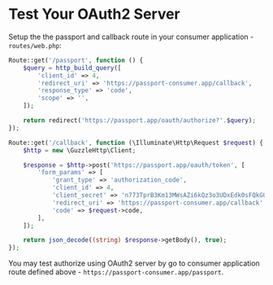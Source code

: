 # Test Your OAuth2 Server

Setup the the passport and callback route in your consumer application - `routes/web.php`:

```php
Route::get('/passport', function () {
    $query = http_build_query([
        'client_id' => 4,
        'redirect_uri' => 'https://passport-consumer.app/callback',
        'response_type' => 'code',
        'scope' => '',
    ]);

    return redirect('https://passport.app/oauth/authorize?'.$query);
});

Route::get('/callback', function (\Illuminate\Http\Request $request) {
    $http = new \GuzzleHttp\Client;

    $response = $http->post('https://passport.app/oauth/token', [
        'form_params' => [
            'grant_type' => 'authorization_code',
            'client_id' => 4,
            'client_secret' => 'n773TprB3Km13MWsAZi6kQz3o3UDxEdk0sFQkGUf',
            'redirect_uri' => 'https://passport-consumer.app/callback',
            'code' => $request->code,
        ],
    ]);

    return json_decode((string) $response->getBody(), true);
});
```

You may test authorize using OAuth2 server by go to consumer application route defined above - `https://passport-consumer.app/passport`.